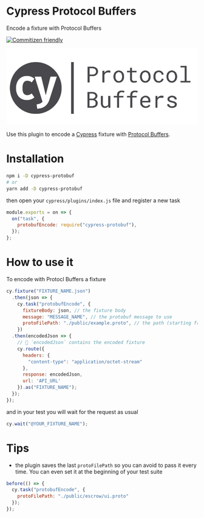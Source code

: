 # Cypress Protocol Buffers
Encode a fixture with Protocol Buffers

[![Commitizen friendly](https://img.shields.io/badge/commitizen-friendly-brightgreen.svg)](http://commitizen.github.io/cz-cli/)

![Cypress Protobuf](assets/cy-protobuf.jpg)

Use this plugin to encode a [Cypress](https://www.cypress.io) fixture with [Protocol Buffers](https://developers.google.com/protocol-buffers/).

# Installation
```bash
npm i -D cypress-protobuf
# or
yarn add -D cypress-protobuf
```

then open your `cypress/plugins/index.js` file and register a new task
```javascript
module.exports = on => {
  on("task", {
    protobufEncode: require("cypress-protobuf"),
  });
};
```

# How to use it
To encode with Protocl Buffers a fixture
```javascript
cy.fixture("FIXTURE_NAME.json")
  .then(json => {
    cy.task("protobufEncode", {
      fixtureBody: json, // the fixture body
      message: "MESSAGE_NAME", // the protobuf message to use
      protoFilePath: "./public/example.proto", // the path (starting from your project directory) to the .profo file
    })
  .then(encodedJson => {
    // 🎉 `encodedJson` contains the encoded fixture
    cy.route({
      headers: {
        "content-type": "application/octet-stream"
      },
      response: encodedJson,
      url: 'API_URL'
    }).as("FIXTURE_NAME");
  });
});
```

and in your test you will wait for the request as usual
```javascript
cy.wait("@YOUR_FIXTURE_NAME");
```

# Tips
- the plugin saves the last `protoFilePath` so you can avoid to pass it every time. You can even set it at the beginning of your test suite
```javascript
before(() => {
  cy.task("protobufEncode", {
    protoFilePath: "./public/escrow/ui.proto"
  });
});
```
